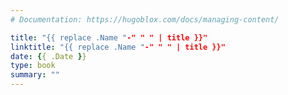 ```yaml
---
# Documentation: https://hugoblox.com/docs/managing-content/

title: "{{ replace .Name "-" " " | title }}"
linktitle: "{{ replace .Name "-" " " | title }}"
date: {{ .Date }}
type: book
summary: ""
---
```


